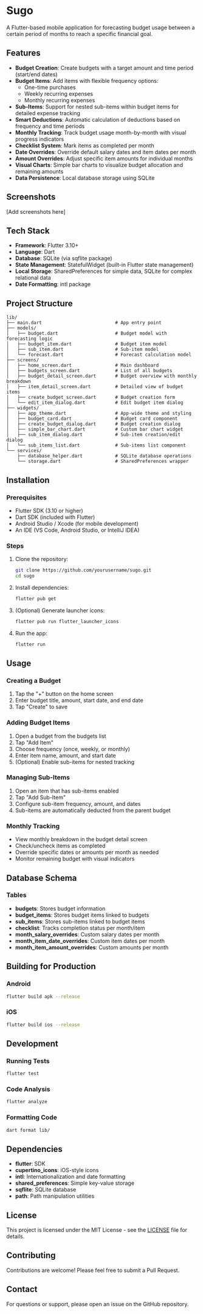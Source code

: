# Sugo

A Flutter-based mobile application for forecasting budget usage between a certain period of months to reach a specific financial goal.

## Features

- **Budget Creation**: Create budgets with a target amount and time period (start/end dates)
- **Budget Items**: Add items with flexible frequency options:
  - One-time purchases
  - Weekly recurring expenses
  - Monthly recurring expenses
- **Sub-Items**: Support for nested sub-items within budget items for detailed expense tracking
- **Smart Deductions**: Automatic calculation of deductions based on frequency and time periods
- **Monthly Tracking**: Track budget usage month-by-month with visual progress indicators
- **Checklist System**: Mark items as completed per month
- **Date Overrides**: Override default salary dates and item dates per month
- **Amount Overrides**: Adjust specific item amounts for individual months
- **Visual Charts**: Simple bar charts to visualize budget allocation and remaining amounts
- **Data Persistence**: Local database storage using SQLite

## Screenshots

[Add screenshots here]

## Tech Stack

- **Framework**: Flutter 3.10+
- **Language**: Dart
- **Database**: SQLite (via sqflite package)
- **State Management**: StatefulWidget (built-in Flutter state management)
- **Local Storage**: SharedPreferences for simple data, SQLite for complex relational data
- **Date Formatting**: intl package

## Project Structure

```
lib/
├── main.dart                           # App entry point
├── models/
│   ├── budget.dart                     # Budget model with forecasting logic
│   ├── budget_item.dart                # Budget item model
│   ├── sub_item.dart                   # Sub-item model
│   └── forecast.dart                   # Forecast calculation model
├── screens/
│   ├── home_screen.dart                # Main dashboard
│   ├── budgets_screen.dart             # List of all budgets
│   ├── budget_detail_screen.dart       # Budget overview with monthly breakdown
│   ├── item_detail_screen.dart         # Detailed view of budget items
│   ├── create_budget_screen.dart       # Budget creation form
│   └── edit_item_dialog.dart           # Edit budget item dialog
├── widgets/
│   ├── app_theme.dart                  # App-wide theme and styling
│   ├── budget_card.dart                # Budget card component
│   ├── create_budget_dialog.dart       # Budget creation dialog
│   ├── simple_bar_chart.dart           # Custom bar chart widget
│   ├── sub_item_dialog.dart            # Sub-item creation/edit dialog
│   └── sub_items_list.dart             # Sub-items list component
└── services/
    ├── database_helper.dart            # SQLite database operations
    └── storage.dart                    # SharedPreferences wrapper
```

## Installation

### Prerequisites

- Flutter SDK (3.10 or higher)
- Dart SDK (included with Flutter)
- Android Studio / Xcode (for mobile development)
- An IDE (VS Code, Android Studio, or IntelliJ IDEA)

### Steps

1. Clone the repository:

   ```bash
   git clone https://github.com/yourusername/sugo.git
   cd sugo
   ```

2. Install dependencies:

   ```bash
   flutter pub get
   ```

3. (Optional) Generate launcher icons:

   ```bash
   flutter pub run flutter_launcher_icons
   ```

4. Run the app:
   ```bash
   flutter run
   ```

## Usage

### Creating a Budget

1. Tap the "+" button on the home screen
2. Enter budget title, amount, start date, and end date
3. Tap "Create" to save

### Adding Budget Items

1. Open a budget from the budgets list
2. Tap "Add Item"
3. Choose frequency (once, weekly, or monthly)
4. Enter item name, amount, and start date
5. (Optional) Enable sub-items for nested tracking

### Managing Sub-Items

1. Open an item that has sub-items enabled
2. Tap "Add Sub-Item"
3. Configure sub-item frequency, amount, and dates
4. Sub-items are automatically deducted from the parent budget

### Monthly Tracking

- View monthly breakdown in the budget detail screen
- Check/uncheck items as completed
- Override specific dates or amounts per month as needed
- Monitor remaining budget with visual indicators

## Database Schema

### Tables

- **budgets**: Stores budget information
- **budget_items**: Stores budget items linked to budgets
- **sub_items**: Stores sub-items linked to budget items
- **checklist**: Tracks completion status per month/item
- **month_salary_overrides**: Custom salary dates per month
- **month_item_date_overrides**: Custom item dates per month
- **month_item_amount_overrides**: Custom amounts per month

## Building for Production

### Android

```bash
flutter build apk --release
```

### iOS

```bash
flutter build ios --release
```

## Development

### Running Tests

```bash
flutter test
```

### Code Analysis

```bash
flutter analyze
```

### Formatting Code

```bash
dart format lib/
```

## Dependencies

- **flutter**: SDK
- **cupertino_icons**: iOS-style icons
- **intl**: Internationalization and date formatting
- **shared_preferences**: Simple key-value storage
- **sqflite**: SQLite database
- **path**: Path manipulation utilities

## License

This project is licensed under the MIT License - see the [LICENSE](LICENSE) file for details.

## Contributing

Contributions are welcome! Please feel free to submit a Pull Request.

## Contact

For questions or support, please open an issue on the GitHub repository.
